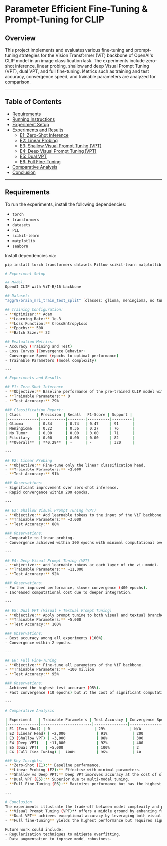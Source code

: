 # Parameter Efficient Fine-Tuning & Prompt-Tuning for CLIP

## Overview
This project implements and evaluates various fine-tuning and prompt-tuning strategies for the Vision Transformer (ViT) backbone of OpenAI's CLIP model in an image classification task. The experiments include zero-shot inference, linear probing, shallow and deep Visual Prompt Tuning (VPT), dual VPT, and full fine-tuning. Metrics such as training and test accuracy, convergence speed, and trainable parameters are analyzed for comparison.

---

## Table of Contents
- [Requirements](#requirements)
- [Running Instructions](#running-instructions)
- [Experiment Setup](#experiment-setup)
- [Experiments and Results](#experiments-and-results)
  - [E1: Zero-Shot Inference](#e1-zero-shot-inference)
  - [E2: Linear Probing](#e2-linear-probing)
  - [E3: Shallow Visual Prompt Tuning (VPT)](#e3-shallow-visual-prompt-tuning-vpt)
  - [E4: Deep Visual Prompt Tuning (VPT)](#e4-deep-visual-prompt-tuning-vpt)
  - [E5: Dual VPT](#e5-dual-vpt)
  - [E6: Full Fine-Tuning](#e6-full-fine-tuning)
- [Comparative Analysis](#comparative-analysis)
- [Conclusion](#conclusion)

---

## Requirements
To run the experiments, install the following dependencies:
- `torch`
- `transformers`
- `datasets`
- `PIL`
- `scikit-learn`
- `matplotlib`
- `seaborn`

Install dependencies via:
```bash
pip install torch transformers datasets Pillow scikit-learn matplotlib seaborn

# Experiment Setup

## Model:
OpenAI CLIP with ViT-B/16 backbone

## Dataset:
"aggr8/brain_mri_train_test_split" (classes: glioma, meningioma, no tumor, pituitary)

## Training Configuration:
- **Optimizer:** Adam
- **Learning Rate:** 1e-3
- **Loss Function:** CrossEntropyLoss
- **Epochs:** 500
- **Batch Size:** 32

## Evaluation Metrics:
- Accuracy (Training and Test)
- Loss Curves (Convergence Behavior)
- Convergence Speed (epochs to optimal performance)
- Trainable Parameters (model complexity)

---

# Experiments and Results

## E1: Zero-Shot Inference
- **Objective:** Baseline performance of the pre-trained CLIP model without tuning.
- **Trainable Parameters:** 0
- **Test Accuracy:** 29%

### Classification Report:
| Class       | Precision | Recall | F1-Score | Support |
|--------------|-----------|--------|----------|---------|
| Glioma       | 0.34      | 0.74   | 0.47     | 91      |
| Meningioma   | 0.22      | 0.36   | 0.27     | 76      |
| No Tumor     | 0.00      | 0.00   | 0.00     | 71      |
| Pituitary    | 0.00      | 0.00   | 0.00     | 82      |
| **Overall**  | **0.29**  | -      | -        | 320     |

---

## E2: Linear Probing
- **Objective:** Fine-tune only the linear classification head.
- **Trainable Parameters:** ~2,000
- **Test Accuracy:** 91%

### Observations:
- Significant improvement over zero-shot inference.
- Rapid convergence within 200 epochs.

---

## E3: Shallow Visual Prompt Tuning (VPT)
- **Objective:** Add learnable tokens to the input of the ViT backbone, freezing other parameters.
- **Trainable Parameters:** ~3,000
- **Test Accuracy:** 88%

### Observations:
- Comparable to linear probing.
- Convergence achieved within 300 epochs with minimal computational overhead.

---

## E4: Deep Visual Prompt Tuning (VPT)
- **Objective:** Add learnable tokens at each layer of the ViT model.
- **Trainable Parameters:** ~11,000
- **Test Accuracy:** 92%

### Observations:
- Further improved performance, slower convergence (400 epochs).
- Increased computational cost due to deeper integration.

---

## E5: Dual VPT (Visual + Textual Prompt Tuning)
- **Objective:** Apply prompt tuning to both visual and textual branches of CLIP.
- **Trainable Parameters:** ~5,000
- **Test Accuracy:** 100%

### Observations:
- Best accuracy among all experiments (100%).
- Convergence within 2 epochs.

---

## E6: Full Fine-Tuning
- **Objective:** Fine-tune all parameters of the ViT backbone.
- **Trainable Parameters:** ~100 million
- **Test Accuracy:** 95%

### Observations:
- Achieved the highest test accuracy (95%).
- Fast convergence (10 epochs) but at the cost of significant computational requirements.

---

# Comparative Analysis

| Experiment   | Trainable Parameters | Test Accuracy | Convergence Speed (Epochs) |
|--------------|-----------------------|---------------|----------------------------|
| E1 (Zero-Shot) | 0                    | 29%           | N/A                        |
| E2 (Linear Head) | ~2,000              | 91%           | 200                        |
| E3 (Shallow VPT) | ~3,000              | 88%           | 300                        |
| E4 (Deep VPT)   | ~11,000              | 92%           | 400                        |
| E5 (Dual VPT)   | ~5,000               | 100%          | 2                          |
| E6 (Full Fine-Tuning) | ~100M          | 95%           | 10                         |

### Key Insights:
- **Zero-Shot (E1):** Baseline performance.
- **Linear Probing (E2):** Effective with minimal parameters.
- **Shallow vs Deep VPT:** Deep VPT improves accuracy at the cost of slower convergence.
- **Dual VPT (E5):** Superior due to multi-modal tuning.
- **Full Fine-Tuning (E6):** Maximizes performance but has the highest computational demand.

---

# Conclusion
The experiments illustrate the trade-off between model complexity and performance:
- **Visual Prompt Tuning (VPT)** offers a middle ground by enhancing frozen models with minimal overhead.
- **Dual VPT** achieves exceptional accuracy by leveraging both visual and textual prompts.
- **Full fine-tuning** yields the highest performance but requires significant computational resources.

Future work could include:
- Regularization techniques to mitigate overfitting.
- Data augmentation to improve model robustness.
